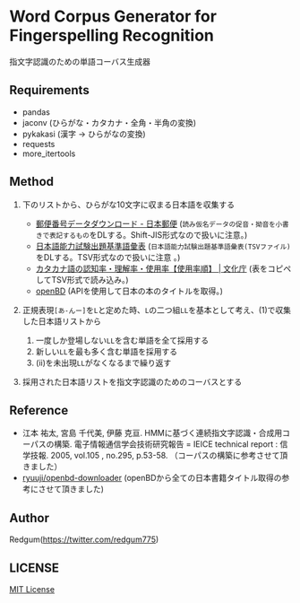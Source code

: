 # Word Corpus Generator for Fingerspelling Recognition
指文字認識のための単語コーバス生成器

## Requirements  
- pandas
- jaconv (ひらがな・カタカナ・全角・半角の変換)
- pykakasi (漢字 -> ひらがなの変換)
- requests
- more_itertools

## Method
1. 下のリストから、ひらがな10文字に収まる日本語を収集する
   - [郵便番号データダウンロード - 日本郵便](https://www.post.japanpost.jp/zipcode/download.html) (`読み仮名データの促音・拗音を小書きで表記するもの`をDLする。Shift-JIS形式なので扱いに注意。)  
   - [日本語能力試験出題基準語彙表](http://www7a.biglobe.ne.jp/nifongo/data/index.html) (`日本語能力試験出題基準語彙表(TSVファイル)`をDLする。TSV形式なので扱いに注意 。)  
   - [カタカナ語の認知率・理解率・使用率【使用率順】 | 文化庁](https://www.bunka.go.jp/tokei_hakusho_shuppan/tokeichosa/kokugo_yoronchosa/h14/katakana_shiyo.html) (表をコピペしてTSV形式で読み込み。)  
   - [openBD](https://openbd.jp/) (APIを使用して日本の本のタイトルを取得。)  

2. 正規表現`[あ-んー]`を`L`と定めた時、`L`の二つ組`LL`を基本として考え、(1)で収集した日本語リストから    
   1. 一度しか登場しない`LL`を含む単語を全て採用する  
   2. 新しい`LL`を最も多く含む単語を採用する  
   3. (ii)を未出現`LL`がなくなるまで繰り返す  
3. 採用された日本語リストを指文字認識のためのコーバスとする

## Reference  
- 江本 祐太, 宮島 千代美, 伊藤 克亘. HMMに基づく連続指文字認識・合成用コーパスの構築. 電子情報通信学会技術研究報告 = IEICE technical report : 信学技報. 2005, vol.105 , no.295, p.53-58. （コーパスの構築に参考させて頂きました）  
- [ryuuji/openbd-downloader](https://github.com/ryuuji/openbd-downloader) (openBDから全ての日本書籍タイトル取得の参考にさせて頂きました)  

## Author  
Redgum(https://twitter.com/redgum775)  

## LICENSE  
[MIT License](LICENSE)